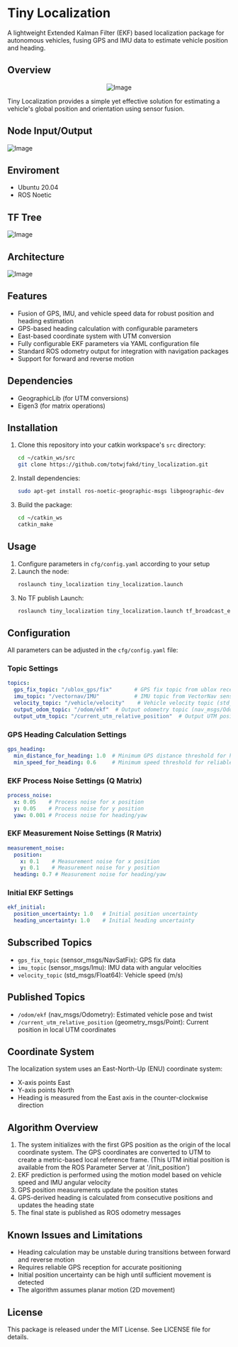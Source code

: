 # Tiny Localization

A lightweight Extended Kalman Filter (EKF) based localization package for autonomous vehicles, fusing GPS and IMU data to estimate vehicle position and heading.

## Overview

<p align="center">
  <img src="https://github.com/user-attachments/assets/efa71c82-fe60-4fd9-a0c5-c19b8350b13b" alt="Image" />
</p>

Tiny Localization provides a simple yet effective solution for estimating a vehicle's global position and orientation using sensor fusion. 

## Node Input/Output
![Image](https://github.com/user-attachments/assets/ee42a863-6dbe-4176-a4e2-93d83fe56c27)

## Enviroment
- Ubuntu 20.04
- ROS Noetic

## TF Tree
![Image](https://github.com/user-attachments/assets/4e9884ff-ca17-4e29-aac5-58b5479558f2)


## Architecture
![Image](https://github.com/user-attachments/assets/98b04965-83ef-4cba-933e-73ad0bddd966)


## Features

- Fusion of GPS, IMU, and vehicle speed data for robust position and heading estimation
- GPS-based heading calculation with configurable parameters
- East-based coordinate system with UTM conversion
- Fully configurable EKF parameters via YAML configuration file
- Standard ROS odometry output for integration with navigation packages
- Support for forward and reverse motion

## Dependencies
- GeographicLib (for UTM conversions)
- Eigen3 (for matrix operations)

## Installation

1. Clone this repository into your catkin workspace's `src` directory:
   ```bash
   cd ~/catkin_ws/src
   git clone https://github.com/totwjfakd/tiny_localization.git
   ```

2. Install dependencies:
   ```bash
   sudo apt-get install ros-noetic-geographic-msgs libgeographic-dev
   ```

3. Build the package:
   ```bash
   cd ~/catkin_ws
   catkin_make
   ```

## Usage

1. Configure parameters in `cfg/config.yaml` according to your setup
2. Launch the node:
   ```bash
   roslaunch tiny_localization tiny_localization.launch
   ```
3. No TF publish Launch:
   ```bash
   roslaunch tiny_localization tiny_localization.launch tf_broadcast_enabled:=false
   ```
## Configuration

All parameters can be adjusted in the `cfg/config.yaml` file:

### Topic Settings
```yaml
topics: 
  gps_fix_topic: "/ublox_gps/fix"       # GPS fix topic from ublox receiver  (sensor_msgs/NavSatFix)
  imu_topic: "/vectornav/IMU"           # IMU topic from VectorNav sensor (sensor_msgs/Imu)
  velocity_topic: "/vehicle/velocity"    # Vehicle velocity topic (std_msgs/Float64)
  output_odom_topic: "/odom/ekf"  # Output odometry topic (nav_msgs/Odometry)
  output_utm_topic: "/current_utm_relative_position"  # Output UTM position topic (geometry_msgs/Point)
```

### GPS Heading Calculation Settings
```yaml
gps_heading:
  min_distance_for_heading: 1.0  # Minimum GPS distance threshold for heading calculation (meters)
  min_speed_for_heading: 0.6     # Minimum speed threshold for reliable heading calculation (m/s)
```

### EKF Process Noise Settings (Q Matrix)
```yaml
process_noise:
  x: 0.05    # Process noise for x position
  y: 0.05    # Process noise for y position
  yaw: 0.001 # Process noise for heading/yaw
```

### EKF Measurement Noise Settings (R Matrix)
```yaml
measurement_noise:
  position:
    x: 0.1    # Measurement noise for x position
    y: 0.1    # Measurement noise for y position
  heading: 0.7 # Measurement noise for heading/yaw
```

### Initial EKF Settings
```yaml
ekf_initial:
  position_uncertainty: 1.0   # Initial position uncertainty
  heading_uncertainty: 1.0    # Initial heading uncertainty
```

## Subscribed Topics

- `gps_fix_topic` (sensor_msgs/NavSatFix): GPS fix data
- `imu_topic` (sensor_msgs/Imu): IMU data with angular velocities
- `velocity_topic` (std_msgs/Float64): Vehicle speed (m/s)

## Published Topics

- `/odom/ekf` (nav_msgs/Odometry): Estimated vehicle pose and twist
- `/current_utm_relative_position` (geometry_msgs/Point): Current position in local UTM coordinates

## Coordinate System

The localization system uses an East-North-Up (ENU) coordinate system:
- X-axis points East
- Y-axis points North
- Heading is measured from the East axis in the counter-clockwise direction

## Algorithm Overview

1. The system initializes with the first GPS position as the origin of the local coordinate system. The GPS coordinates are converted to UTM to create a metric-based local reference frame. (This UTM initial position is available from the ROS Parameter Server at '/init_position')
2. EKF prediction is performed using the motion model based on vehicle speed and IMU angular velocity
3. GPS position measurements update the position states
4. GPS-derived heading is calculated from consecutive positions and updates the heading state
5. The final state is published as ROS odometry messages

## Known Issues and Limitations

- Heading calculation may be unstable during transitions between forward and reverse motion
- Requires reliable GPS reception for accurate positioning
- Initial position uncertainty can be high until sufficient movement is detected
- The algorithm assumes planar motion (2D movement)

## License

This package is released under the MIT License. See LICENSE file for details.
